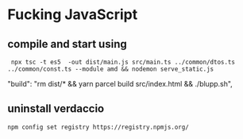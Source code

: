 # Fucking JavaScript 

## compile and start using

``` npx tsc -t es5  -out dist/main.js src/main.ts ../common/dtos.ts  ../common/const.ts --module amd && nodemon serve_static.js```




"build": "rm dist/* &&  yarn parcel build src/index.html && ./blupp.sh",



## uninstall verdaccio

```
npm config set registry https://registry.npmjs.org/
```

